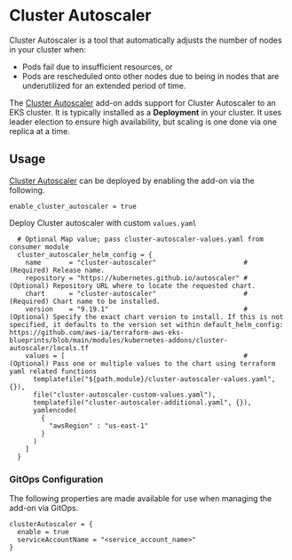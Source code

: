 # Cluster Autoscaler

Cluster Autoscaler is a tool that automatically adjusts the number of nodes in your cluster when:

* Pods fail due to insufficient resources, or
* Pods are rescheduled onto other nodes due to being in nodes that are underutilized for an extended period of time.

The [Cluster Autoscaler](https://github.com/kubernetes/autoscaler/tree/master/cluster-autoscaler) add-on adds support for Cluster Autoscaler to an EKS cluster. It is typically installed as a **Deployment** in your cluster. It uses leader election to ensure high availability, but scaling is one done via one replica at a time.

## Usage

[Cluster Autoscaler](https://github.com/aws-ia/terraform-aws-eks-blueprints/tree/main/modules/kubernetes-addons/cluster-autoscaler) can be deployed by enabling the add-on via the following.

```hcl
enable_cluster_autoscaler = true
```
Deploy Cluster autoscaler with custom `values.yaml`

```hcl
  # Optional Map value; pass cluster-autoscaler-values.yaml from consumer module
  cluster_autoscaler_helm_config = {
    name       = "cluster-autoscaler"                      # (Required) Release name.
    repository = "https://kubernetes.github.io/autoscaler" # (Optional) Repository URL where to locate the requested chart.
    chart      = "cluster-autoscaler"                      # (Required) Chart name to be installed.
    version    = "9.19.1"                                  # (Optional) Specify the exact chart version to install. If this is not specified, it defaults to the version set within default_helm_config: https://github.com/aws-ia/terraform-aws-eks-blueprints/blob/main/modules/kubernetes-addons/cluster-autoscaler/locals.tf
    values = [                                             # (Optional) Pass one or multiple values to the chart using terraform yaml related functions
      templatefile("${path.module}/cluster-autoscaler-values.yaml", {}),
      file("cluster-autoscaler-custom-values.yaml"),
      templatefile("cluster-autoscaler-additional.yaml", {}),
      yamlencode(
        {
          "awsRegion" : "us-east-1"
        }
      )
    ]
  }
```

### GitOps Configuration

The following properties are made available for use when managing the add-on via GitOps.

```hcl
clusterAutoscaler = {
  enable = true
  serviceAccountName = "<service_account_name>"
}
```
